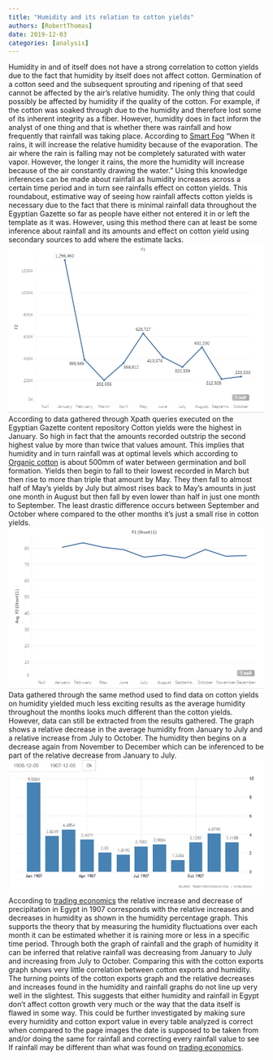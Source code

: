 ```yaml
---
title: "Humidity and its relation to cotton yields"
authors: [RobertThomas]
date: 2019-12-03
categories: [analysis]
---
```


Humidity in and of itself does not have a strong correlation to cotton yields due to the fact that humidity by itself does not affect cotton. Germination of a cotton seed and the subsequent sprouting and ripening of that seed cannot be affected by the air’s relative humidity. The only thing that could possibly be affected by humidity if the quality of the cotton. For example, if the cotton was soaked through due to the humidity and therefore lost some of its inherent integrity as a fiber. However, humidity does in fact inform the analyst of one thing and that is whether there was rainfall and how frequently that rainfall was taking place. According to [Smart Fog]( https://www.smartfog.com/how-rain-and-humidity-connected.html) “When it rains, it will increase the relative humidity because of the evaporation. The air where the rain is falling may not be completely saturated with water vapor. However, the longer it rains, the more the humidity will increase because of the air constantly drawing the water.” Using this knowledge inferences can be made about rainfall as humidity increases across a certain time period and in turn see rainfalls effect on cotton yields. This roundabout, estimative way of seeing how rainfall affects cotton yields is necessary due to the fact that there is minimal rainfall data throughout the Egyptian Gazette so far as people have either not entered it in or left the template as it was. However, using this method there can at least be some inference about rainfall and its amounts and effect on cotton yield using secondary sources to add where the estimate lacks.
![Cotton Yields](Cotton.png)
According to data gathered through Xpath queries executed on the Egyptian Gazette content repository Cotton yields were the highest in January. So high in fact that the amounts recorded outstrip the second highest value by more than twice that values amount. This implies that humidity and in turn rainfall was at optimal levels which according to [Organic cotton](https://www.organiccotton.org/oc/Cotton-general/Plant-and-fibres/Plant-requirements.php) is about 500mm of water between germination and boll formation. Yields then begin to fall to their lowest recorded in March but then rise to more than triple that amount by May. They then fall to almost half of May’s yields by July but almost rises back to May’s amounts in just one month in August but then fall by even lower than half in just one month to September. The least drastic difference occurs between September and October where compared to the other months it’s just a small rise in cotton yields.
![Humidity](Humidity.png)
Data gathered through the same method used to find data on cotton yields on humidity yielded much less exciting results as the average humidity throughout the months looks much different than the cotton yields. However, data can still be extracted from the results gathered. The graph shows a relative decrease in the average humidity from January to July and a relative increase from July to October. The humidity then begins on a decrease again from November to December which can be inferenced to be part of the relative decrease from January to July.
![Rainfall](Rainfall.png)
According to [trading economics](https://tradingeconomics.com/egypt/precipitation) the relative increase and decrease of precipitation in Egypt in 1907 corresponds with the relative increases and decreases in humidity as shown in the humidity percentage graph. This supports the theory that by measuring the humidity fluctuations over each month it can be estimated whether it is raining more or less in a specific time period. Through both the graph of rainfall and the graph of humidity it can be inferred that relative rainfall was decreasing from January to July and increasing from July to October. Comparing this with the cotton exports graph shows very little correlation between cotton exports and humidity. The turning points of the cotton exports graph and the relative decreases and increases found in the humidity and rainfall graphs do not line up very well in the slightest. This suggests that either humidity and rainfall in Egypt don’t affect cotton growth very much or the way that the data itself is flawed in some way. This could be further investigated by making sure every humidity and cotton export value in every table analyzed is correct when compared to the page images the date is supposed to be taken from and/or doing the same for rainfall and correcting every rainfall value to see If rainfall may be different than what was found on [trading economics](https://tradingeconomics.com/egypt/precipitation).
